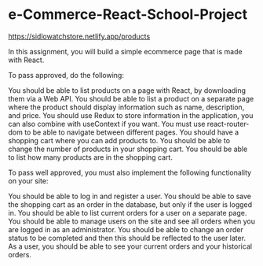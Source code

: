 # e-Commerce-React-School-Project

https://sidlowatchstore.netlify.app/products

In this assignment, you will build a simple ecommerce page that is made with React.


To pass approved, do the following:

You should be able to list products on a page with React, by downloading them via a Web API.
You should be able to list a product on a separate page where the product should display information such as name, description, and price.
You should use Redux to store information in the application, you can also combine with useContext if you want.
You must use react-router-dom to be able to navigate between different pages.
You should have a shopping cart where you can add products to.
You should be able to change the number of products in your shopping cart.
You should be able to list how many products are in the shopping cart.



To pass well approved, you must also implement the following functionality on your site:

You should be able to log in and register a user.
You should be able to save the shopping cart as an order in the database, but only if the user is logged in.
You should be able to list current orders for a user on a separate page.
You should be able to manage users on the site and see all orders when you are logged in as an administrator.
You should be able to change an order status to be completed and then this should be reflected to the user later.
As a user, you should be able to see your current orders and your historical orders.
